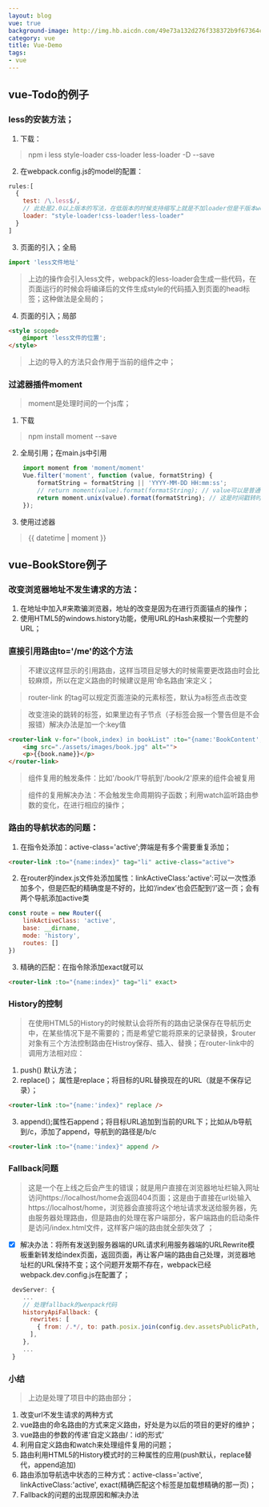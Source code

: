 ```yaml
---
layout: blog
vue: true
background-image: http://img.hb.aicdn.com/49e73a132d276f338372b9f67364c7e3248949a337a4-QYl8dj_/fw/480
category: vue
title: Vue-Demo
tags:
- vue
---
```

## vue-Todo的例子
### less的安装方法；
1. 下载：
> npm i less style-loader css-loader less-loader -D --save
2. 在webpack.config.js的model的配置：

```javascript
rules:[
  {
    test: /\.less$/,
    // 此处是2.0以上版本的写法，在低版本的时候支持缩写上就是不加loader但是干版本webpack不行
    loader: "style-loader!css-loader!less-loader"
  }
]
```
3. 页面的引入；全局

```javascript
import 'less文件地址'
```
> 上边的操作会引入less文件，webpack的less-loader会生成一些代码，在页面运行的时候会将编译后的文件生成style的代码插入到页面的head标签；这种做法是全局的；

4. 页面的引入；局部

```html
<style scoped>
    @import 'less文件的位置';
</style> 
```
> 上边的导入的方法只会作用于当前的组件之中；

### 过滤器插件moment

> moment是处理时间的一个js库；

1. 下载
> npm install moment --save 
2. 全局引用；在main.js中引用
```javascript
    import moment from 'moment/moment'
    Vue.filter('moment', function (value, formatString) {
        formatString = formatString || 'YYYY-MM-DD HH:mm:ss';
        // return moment(value).format(formatString); // value可以是普通日期 20170723
        return moment.unix(value).format(formatString); // 这是时间戳转时间
    });
```
3. 使用过滤器
> {{ datetime | moment }}

## vue-BookStore例子
### 改变浏览器地址不发生请求的方法：
1. 在地址中加入#来欺骗浏览器，地址的改变是因为在进行页面锚点的操作；
2. 使用HTML5的windows.history功能，使用URL的Hash来模拟一个完整的URL；

### 直接引用路由to='/me'的这个方法
> 不建议这样显示的引用路由，这样当项目足够大的时候需要更改路由时会比较麻烦，所以在定义路由的时候建议是用‘命名路由’来定义；

> router-link 的tag可以规定页面渲染的元素标签，默认为a标签点击改变

> 改变渲染的跳转的标签，如果里边有子节点（子标签会报一个警告但是不会报错）解决办法是加一个:key值

```html
<router-link v-for="(book,index) in bookList" :to="{name:'BookContent', params: {id: index+1}}" tag="li" :key="index">
	<img src="./assets/images/book.jpg" alt="">
    <p>{{book.name}}</p>
</router-link>
```

> 组件复用的触发条件：比如'/book/1'导航到'/book/2'原来的组件会被复用

> 组件的复用解决办法：不会触发生命周期钩子函数；利用watch监听路由参数的变化，在进行相应的操作；

###  路由的导航状态的问题：
1. 在指令处添加：active-class='active';弊端是有多个需要重复添加；

```html
<router-link :to="{name:index}" tag="li" active-class="active">
```
2. 在router的index.js文件处添加属性：linkActiveClass:'active':可以一次性添加多个，但是匹配的精确度是不好的，比如‘/index’也会匹配到‘/’这一页；会有两个导航添加active类

```javascript
const route = new Router({
    linkActiveClass: 'active',
    base: __dirname,
    mode: 'history',
    routes: []
})
```
3. 精确的匹配：在指令除添加exact就可以

```html
<router-link :to="{name:index}" tag="li" exact>
```
### History的控制
> 在使用HTML5的History的时候默认会将所有的路由记录保存在导航历史中，在某些情况下是不需要的；而是希望它能将原来的记录替换，$router对象有三个方法控制路由在Histroy保存、插入、替换；在router-link中的调用方法相对应：
1. push() 默认方法；
2. replace()； 属性是replace；将目标的URL替换现在的URL（就是不保存记录）；

```html
<router-link :to="{name:'index}" replace />
```
3. append();属性石append；将目标URL追加到当前的URL下；比如从/b导航到/c，添加了append，导航到的路径是/b/c

```html
<router-link :to="{name:'index}" append />
```
### Fallback问题
> 这是一个在上线之后会产生的错误；就是用户直接在浏览器地址栏输入网址访问https://localhost/home会返回404页面；这是由于直接在url处输入https://localhost/home，浏览器会直接将这个地址请求发送给服务器，先由服务器处理路由，但是路由的处理在客户端部分，客户端路由的启动条件是访问/index.html文件，这样客户端的路由就全部失效了 ；

- [x] 解决办法：将所有发送到服务器端的URL请求利用服务器端的URLRewrite模板重新转发给index页面，返回页面，再让客户端的路由自己处理，浏览器地址栏的URL保持不变；这个问题开发期不存在，webpack已经webpack.dev.config.js在配置了；

```javascript
 devServer: {
    ...
    // 处理fallback的wenpack代码
    historyApiFallback: {
      rewrites: [
        { from: /.*/, to: path.posix.join(config.dev.assetsPublicPath, 'index.html') },
      ],
    },
    ...
 }
```
### 小结
> 上边是处理了项目中的路由部分；

1. 改变url不发生请求的两种方式
2. vue路由的命名路由的方式来定义路由，好处是为以后的项目的更好的维护；
3. vue路由的参数的传递‘自定义路由/：id的形式’
4. 利用自定义路由和watch来处理组件复用的问题；
5. 路由利用HTML5的History模式时的三种属性的应用(push默认，replace替代，append追加)
6. 路由添加导航选中状态的三种方式：active-class='active', linkActiveClass:'active', exact(精确匹配这个标签是加载想精确的那一页)；
7. Fallback的问题的出现原因和解决办法




